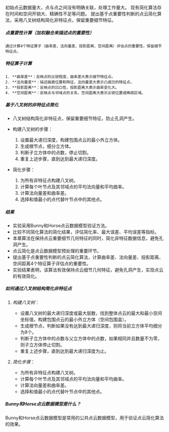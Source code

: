 
初始点云数据量大，点与点之间没有明确关联，处理工作量大。
现有简化算法存在时间和空间开销大、精确性不足等问题。
提出基于点重要性判断的点云简化算法，采用八叉树结构简化非特征点，保留重要细节特征。

##### 点重要性计算（加权融合来描述点的重要性）
    通过计算4个特征算子（曲率差、法向量差、投影距离、空间距离）评估点的重要性，保留细节特征点。

##### 特征算子计算
    1. **曲率差**：反映点的尖锐程度，曲率差大表示细节特征点。
    2. **法向量差**：描述曲面位置和特征，法向量差大表示凸或凹的特征点。
    3. **投影距离**：反映点的凹凸性，投影距离大表示曲率变化大。
    4. **空间距离**：反映点与邻域点的关系，空间距离大表示尖锐位置或稀疏区域。

##### 基于八叉树的非特征点简化
- 八叉树结构简化非特征点，保留重要细节特征，防止孔洞产生。
- 构建八叉树的步骤：
  1. 设置最大递归深度，构建包围点云的最小外立方体。
  2. 生成根节点，细分立方体。
  3. 判断子立方体中的点数，停止切割。
  4. 重复上述步骤，直到达到最大递归深度。

- 简化步骤：
  1. 为所有非特征点构建八叉树。
  2. 计算每个叶节点及其邻域点的平均法向量和平均曲率。
  3. 计算法向量差和曲率差。
  4. 选择和值最小的点代替叶节点中的其他点。

##### 结果
   - 实验采用Bunny和Horse点云数据模型验证方法。
   - 比较不同简化算法的简化结果，评估简化率、最大误差、平均误差等指标。
   - 本章算法在保持点云重要细节几何特征的同时，简化非特征数据信息，避免孔洞产生。
   - 点云简化是点云数据模型预处理的重要环节。
   - 提出基于点重要性判断的点云简化算法，计算曲率差、法向量差、投影距离、空间距离4个特征算子评估点的重要性。
   - 实验结果表明，该算法有效保持点云细节几何特征，避免孔洞产生，实现点云的有效简化。


##### 如何通过八叉树结构简化非特征点

1. *构建八叉树*：
   - 设置八叉树的最大递归深度或最大层数，找到整体点云的最大和最小空间坐标值，构建包围点云的最小外立方体（空间包围盒）。
   - 生成根节点，判断如果没有达到最大递归深度，则将当前立方体平均细分为8个。
   - 判断子立方体中的点数与父立方体中的点数，如果相同并且数量不为零，则子立方体停止切割。
   - 重复上述步骤，直到达到最大递归深度为止。

2. *简化步骤*：
   - 为所有非特征点构建八叉树。
   - 计算每个叶节点及其邻域点的平均法向量和平均曲率。
   - 计算法向量差和曲率差。
   - 选择和值最小的点代替叶节点中的其他点。

##### Bunny和Horse点云数据模型是什么？

Bunny和Horse点云数据模型是常用的公共点云数据模型，用于验证点云简化算法的效果。




